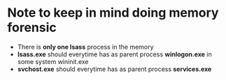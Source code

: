 # Note to keep in mind doing memory forensic
- There is **only one lsass** process in the memory
- **lsass.exe** should everytime has as parent process **winlogon.exe** in some system wininit.exe
- **svchost.exe** should everytime has as parent process **services.exe**